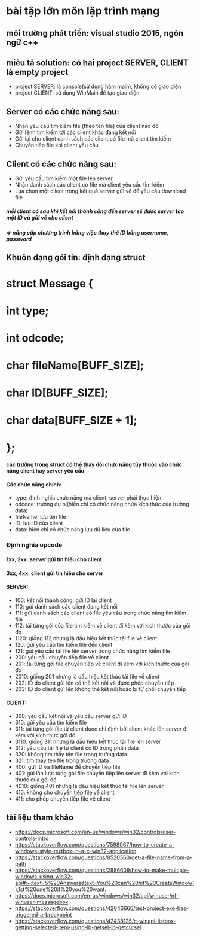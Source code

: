 # bài tập lớn môn lập trình mạng
## môi trường phát triển: visual studio 2015, ngôn ngữ c++
## miêu tả solution: có hai project SERVER, CLIENT là empty project
- project SERVER: là console(sử dụng hàm main), không có giao diện
- project CLIENT: sử dụng WinMain để tạo giao diện
## Server có các chức năng sau:
- Nhận yêu cầu tìm kiếm file (theo tên file) của client nào đó
- Gửi lệnh tìm kiếm tới các client khác đang kết nối
- Gửi lại cho client danh sách các client có file mà client tìm kiếm
- Chuyển tiếp file khi client yêu cầu 
## Client có các chức năng sau:
- Gửi yêu cầu tìm kiếm một file lên server
- Nhận danh sách  các client có file mà client yêu cầu tìm kiếm
- Lựa chọn một client trong kết quả server gửi về để yêu cầu download file
##### mỗi client có sau khi kết nối thành công đến server sẽ được server tạo một ID và gửi về cho client
##### => nâng cấp chương trình bằng việc thay thế ID bằng username, password

## Khuôn dạng gói tin: định dạng struct
# struct Message {
#   int type;
#   int odcode;
#   char fileName[BUFF_SIZE];
#   char ID[BUFF_SIZE];
#   char data[BUFF_SIZE + 1];
#   };
#### các trường trong struct có thể thay đổi chức năng tùy thuộc vào chức năng client hay server yêu cầu
#### Các chức năng chính:
- type: định nghĩa chức năng mà client, server phải thục hiện
- odcode: trường dự bị(hiện chỉ có chức năng chứa kích thức của trường data)
- fileName: lưu tên file
- ID: lưu ID của client
- data: hiện chỉ có chức năng lưu dữ liệu của file

### Định nghĩa opcode
#### 1xx, 2xx: server gửi tín hiệu cho client
#### 3xx, 4xx: client gửi tín hiệu cho server
#### SERVER:
- 100: kết nối thành công, gửi ID lại client
- 110: gửi danh sách các client đang kết nối
- 111: gửi danh sách các client có file yêu cầu trong chức năng tìm kiếm file
- 112: tải từng gói của file tìm kiếm về client đi kèm với kích thước của gói đó
- 1120: giống 112 nhưng là dấu hiệu kết thúc tải file về client
- 120: gửi yêu cầu tìm kiếm file đến client
- 121: gửi yêu cầu tải file lên server trong chức năng tìm kiếm file
- 200: yêu cầu chuyển tiếp file về client
- 201: tải từng gói file chuyển tiếp về client đi kềm với kích thước của gói đó
- 2010: giống 201 nhưng là dấu hiệu kết thúc tải file về client
- 202: ID do client gửi lên có thể kết nối và được phép chuyển tiếp
- 203: ID do client gửi lên không thể kết nối hoặc bị từ chối chuyển tiếp
#### CLIENT:
- 300: yêu cầu kết nối và yêu cầu server gửi ID
- 310: gửi yêu cầu tìm kiếm file
- 311: tải từng gói file từ client được chỉ định bởi client khác lên server đi kèm với kích thức gói đó
- 3110: giống 311 nhưng là dấu hiệu kết thúc tải file lên server
- 312: yêu cầu tải file từ client có ID trong phần data
- 320: không tìm thấy tên file trong trường data
- 321: tìm thấy tên file trong trường data
- 400: gửi ID và fileName để chuyển tiếp file
- 401: gửi lần lượt từng gói file chuyển tiêp lên server đi kèm với kích thước của gói đó
- 4010: giống 401 nhưng là dấu hiệu kết thúc tải file lên server
- 410: không cho chuyển tiếp file về client
- 411: cho phép chuyển tiếp file về client

## tài liệu tham khảo
- https://docs.microsoft.com/en-us/windows/win32/controls/user-controls-intro
- https://stackoverflow.com/questions/7598067/how-to-create-a-windows-style-textbox-in-a-c-win32-application
- https://stackoverflow.com/questions/8520560/get-a-file-name-from-a-path
- https://stackoverflow.com/questions/2886609/how-to-make-multiple-windows-using-win32-api#:~:text=5%20Answers&text=You%20can%20hit%20CreateWindow(),1st%20one%20if%20you%20want.
- https://docs.microsoft.com/en-us/windows/win32/api/winuser/nf-winuser-messagebox
- https://stackoverflow.com/questions/42046666/test-project-exe-has-triggered-a-breakpoint
- https://stackoverflow.com/questions/42438135/c-winapi-listbox-getting-selected-item-using-lb-getsel-lb-getcursel
